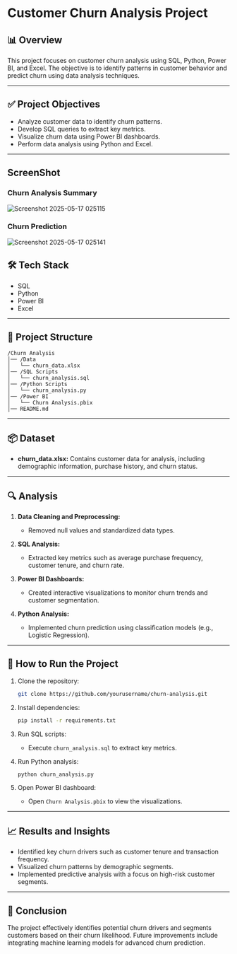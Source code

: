 # Customer Churn Analysis Project

## 📊 Overview
This project focuses on customer churn analysis using SQL, Python, Power BI, and Excel. The objective is to identify patterns in customer behavior and predict churn using data analysis techniques.

---

## ✅ Project Objectives
- Analyze customer data to identify churn patterns.
- Develop SQL queries to extract key metrics.
- Visualize churn data using Power BI dashboards.
- Perform data analysis using Python and Excel.

---
## ScreenShot

### Churn Analysis Summary
![Screenshot 2025-05-17 025115](https://github.com/user-attachments/assets/c3803cfa-c40c-4fc5-b2c9-cd3ee4d2b398)

### Churn Prediction
![Screenshot 2025-05-17 025141](https://github.com/user-attachments/assets/4b95265c-26d4-4fb6-a55a-e8ce3c164baa)

## 🛠️ Tech Stack
- SQL
- Python
- Power BI
- Excel

---

## 📂 Project Structure
```
/Churn Analysis
│── /Data
│   └── churn_data.xlsx
│── /SQL Scripts
│   └── churn_analysis.sql
│── /Python Scripts
│   └── churn_analysis.py
│── /Power BI
│   └── Churn Analysis.pbix
│── README.md
```

---

## 📦 Dataset
- **churn_data.xlsx:** Contains customer data for analysis, including demographic information, purchase history, and churn status.

---

## 🔍 Analysis
1. **Data Cleaning and Preprocessing:**
   - Removed null values and standardized data types.

2. **SQL Analysis:**
   - Extracted key metrics such as average purchase frequency, customer tenure, and churn rate.

3. **Power BI Dashboards:**
   - Created interactive visualizations to monitor churn trends and customer segmentation.

4. **Python Analysis:**
   - Implemented churn prediction using classification models (e.g., Logistic Regression).

---

## 🚀 How to Run the Project
1. Clone the repository:
   ```bash
   git clone https://github.com/yourusername/churn-analysis.git
   ```

2. Install dependencies:
   ```bash
   pip install -r requirements.txt
   ```

3. Run SQL scripts:
   - Execute `churn_analysis.sql` to extract key metrics.

4. Run Python analysis:
   ```bash
   python churn_analysis.py
   ```

5. Open Power BI dashboard:
   - Open `Churn Analysis.pbix` to view the visualizations.

---

## 📈 Results and Insights
- Identified key churn drivers such as customer tenure and transaction frequency.
- Visualized churn patterns by demographic segments.
- Implemented predictive analysis with a focus on high-risk customer segments.

---

## 📝 Conclusion
The project effectively identifies potential churn drivers and segments customers based on their churn likelihood. Future improvements include integrating machine learning models for advanced churn prediction.

